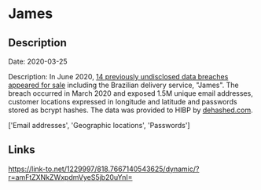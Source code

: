 # James

## Description

Date: 2020-03-25

Description:
In June 2020, <a href="https://www.binarydefense.com/threat_watch/seller-floods-forums-with-stolen-data/" target="_blank" rel="noopener">14 previously undisclosed data breaches appeared for sale</a> including the Brazilian delivery service, &quot;James&quot;. The breach occurred in March 2020 and exposed 1.5M unique email addresses, customer locations expressed in longitude and latitude and passwords stored as bcrypt hashes. The data was provided to HIBP by <a href="https://dehashed.com/" target="_blank" rel="noopener">dehashed.com</a>.


['Email addresses', 'Geographic locations', 'Passwords']

## Links

https://link-to.net/1229997/818.7667140543625/dynamic/?r=amFtZXNkZWxpdmVyeS5jb20uYnI=
